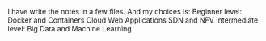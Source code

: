 
I have write the notes in a few files. And my choices is:
Beginner level:
    Docker and Containers
    Cloud Web Applications
    SDN and NFV
Intermediate level:
    Big Data and Machine Learning
